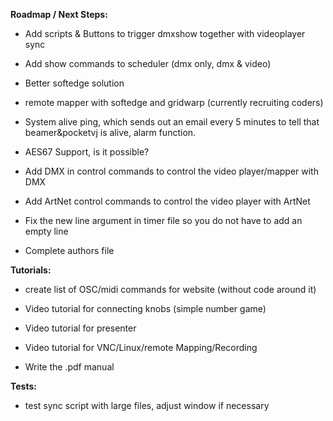 **Roadmap / Next Steps:** <p/>

- Add scripts & Buttons to trigger dmxshow together with videoplayer sync
- Add show commands to scheduler (dmx only, dmx & video)

- Better softedge solution
- remote mapper with softedge and gridwarp (currently recruiting coders)
- System alive ping, which sends out an email every 5 minutes to tell that beamer&pocketvj is alive, alarm function.
- AES67 Support, is it possible?

- Add DMX in control commands to control the video player/mapper with DMX
- Add ArtNet control commands to control the video player with ArtNet

- Fix the new line argument in timer file so you do not have to add an empty line

- Complete authors file


**Tutorials:** <p/>


- create list of OSC/midi commands for website (without code around it)
- Video tutorial for connecting knobs (simple number game)
- Video tutorial for presenter
- Video tutorial for VNC/Linux/remote Mapping/Recording

- Write the .pdf manual


**Tests:** <p/>

- test sync script with large files, adjust window if necessary
